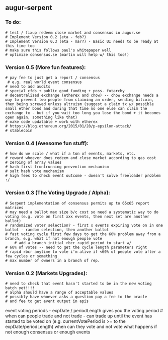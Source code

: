 augur-serpent
-------------

### To do:
	# test / fixup redeem close market and consensus in augur.se
	# Implement Version 0.2 (eta - feb?)
	# Implement Version 0.3 (eta - mar?) - Basic UI needs to be ready at this time too
	# make sure this follows paul's whitepaper well
	# optimize consensus.se (martin will help w/ this too!)

### Version 0.5 (More fun features):
	# pay fee to just get a report / consensus
	 # e.g. real world event consensus
	# need to add audits
	# special cfds + public good funding + poss. futarchy
	# decentralized exchange (etherex and chow) -- chow exchange needs a way to prevent two people from claiming an order, sending bitcoin, then being screwed unless altruism (suggest a claim tx w/ possible small ether bond and during that time no one else can claim the exchange tx - but if you wait too long you lose the bond + it becomes open again, something like that)
	# make code updatable + work with etherex
	# https://blog.ethereum.org/2015/01/28/p-epsilon-attack/
	# stablecoin

### Version 0.4 (Awesome fun stuff):
	# how do we scale / what if a ton of events, markets, etc.
	# reward whoever does redeem and close market according to gas cost
	# zeroing of array values
	# hash first frontrunning prevention mechanism
	# salt hash vote mechanism
	# high fees to check event outcome - doesn't solve freeloader problem :/

### Version 0.3 (The Voting Upgrade / Alpha):
	# Serpent implementation of consensus permits up to 65x65 report matrices
	# may need a ballot max size b/c cost so need a systematic way to do voting (e.g. vote on first xxx events, then next set are another ballot)
	# randomized voter selection? - first x events expiring vote on in one ballot - random selection, then another ballot
	# fast voting cycle first few days to get the 60% problem away from a branch, e.g. what if not enough people vote
		# add a branch initial rbcr rapid period to start w/
	# 60% of votes -- need to get the cycle length parameters right
	# rapid rbcr anytime to vote i'm alive if <60% of people vote after a few cycles or something
	# max number of owners in a branch of rep.

### Version 0.2 (Markets Upgrades):
	# need to check that event hasn't started to be in the new voting batch yet!!!!
	# alpha should have a range of acceptable values
	# possibly have whoever asks a question pay a fee to the oracle
	# and fee to get event output in apis


event voting periods - expDate / periodLength gives you the voting period #
when can people trade and not trade - can trade up until the event has started to be voted on (e.g. currentVotePeriod is >= to the expDate/periodLength)
when can they vote and not vote
what happens if not enough consensus or enough events




























